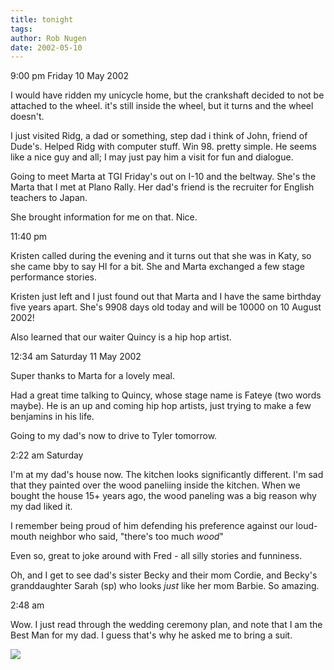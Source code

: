 ```yaml
---
title: tonight
tags: 
author: Rob Nugen
date: 2002-05-10
---
```


<p class=date>9:00 pm Friday 10 May 2002</p>

<p>I would have ridden my unicycle home, but the crankshaft decided to not
be attached to the wheel.  it's still inside the wheel, but it turns and the
wheel doesn't.</p>

<p>I just visited Ridg, a dad or something, step dad i think of John, friend
of Dude's.  Helped Ridg with computer stuff.  Win 98.  pretty simple.  He
seems like a nice guy and all; I may just pay him a visit for fun and
dialogue.</p>

<p>Going to meet Marta at TGI Friday's out on I-10 and the beltway.  She's
the Marta that I met at Plano Rally.  Her dad's friend is the recruiter for
English teachers to Japan.</p>

<p>She brought information for me on that.  Nice.</p>

<p class=date>11:40 pm</p>

<p>Kristen called during the evening and it turns out that she was in Katy,
so she came bby to say HI for a bit.  She and Marta exchanged a few stage
performance stories.</p>

<p>Kristen just left and I just found out that Marta and I have the same
birthday five years apart.  She's 9908 days old today and will be 10000 on
10 August 2002!</p>

<p>Also learned that our waiter Quincy is a hip hop artist.</p>

<p class=date>12:34 am Saturday 11 May 2002</p>

<p>Super thanks to Marta for a lovely meal.</p>

<p>Had a great time talking to Quincy, whose stage name is Fateye (two words
maybe).  He is an up and coming hip hop artists, just trying to make a few
benjamins in his life.</p>

<p>Going to my dad's now to drive to Tyler tomorrow.</p>

<p class=date>2:22 am Saturday</p>

<p>I'm at my dad's house now.  The kitchen looks significantly different.
I'm sad that they painted over the wood paneliing inside the kitchen.  When
we bought the house 15+ years ago, the wood paneling was a big reason why my
dad liked it.</p>

<p>I remember being proud of him defending his preference against our
loud-mouth neighbor who said, "there's too much <em>wood</em>"</p>

<p>Even so, great to joke around with Fred - all silly stories and
funniness.</p>

<p>Oh, and I get to see dad's sister Becky and their mom Cordie, and Becky's
granddaughter Sarah (sp) who looks <em>just</em> like her mom Barbie.  So
amazing.</p>

<p class=date>2:48 am</p>

<p>Wow.  I just read through the wedding ceremony plan, and note that I am
the Best Man for my dad.  I guess that's why he asked me to bring a
suit.</p>

<p><img src="/images/rob/wL-ROB.gif"/></p>
